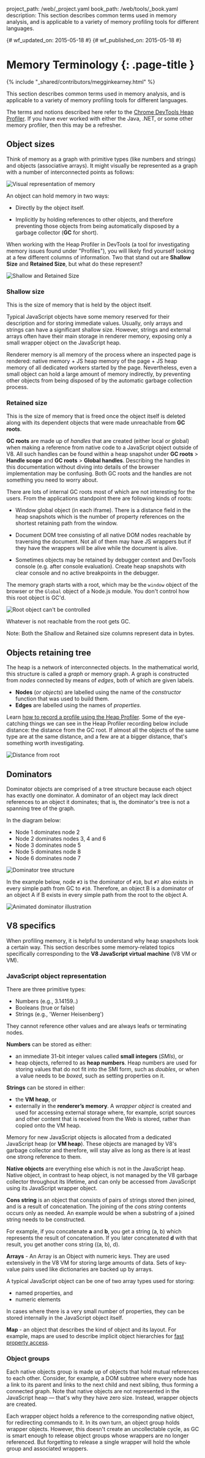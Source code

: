 project_path: /web/_project.yaml
book_path: /web/tools/_book.yaml
description: This section describes common terms used in memory analysis, and is applicable to a variety of memory profiling tools for different languages.

{# wf_updated_on: 2015-05-18 #}
{# wf_published_on: 2015-05-18 #}

# Memory Terminology {: .page-title }

{% include "_shared/contributors/megginkearney.html" %}

This section describes common terms used in memory analysis, and is applicable to a variety of memory profiling tools for different languages.

The terms and notions described here refer to the
[Chrome DevTools Heap Profiler](/web/tools/chrome-devtools/profile/memory-problems/heap-snapshots).
If you have ever worked with either the Java, .NET, or some other memory profiler, then this may be a refresher.


## Object sizes

Think of memory as a graph with primitive types (like numbers and strings) and objects (associative arrays). It might visually be represented as a graph with a number of interconnected points as follows:

![Visual representation of memory](imgs/thinkgraph.png)

An object can hold memory in two ways:

* Directly by the object itself.

* Implicitly by holding references to other objects, and therefore preventing those objects from being automatically disposed by a garbage collector (**GC** for short).

When working with the Heap Profiler in DevTools (a tool for investigating memory issues found under "Profiles"), you will likely find yourself looking at a few different columns of information. Two that stand out are <strong>Shallow Size</strong> and <strong>Retained Size</strong>, but what do these represent?

![Shallow and Retained Size](imgs/shallow-retained.png)

### Shallow size

This is the size of memory that is held by the object itself.

Typical JavaScript objects have some memory reserved for their description and for storing immediate values. Usually, only arrays and strings can have a significant shallow size. However, strings and external arrays often have their main storage in renderer memory, exposing only a small wrapper object on the JavaScript heap.

Renderer memory is all memory of the process where an inspected page is rendered: native memory + JS heap memory of the page + JS heap memory of all dedicated workers started by the page. Nevertheless, even a small object can hold a large amount of memory indirectly, by preventing other objects from being disposed of by the automatic garbage collection process.

### Retained size

This is the size of memory that is freed once the object itself is deleted along with its dependent objects that were made unreachable from **GC roots**.

**GC roots** are made up of *handles* that are created (either local or global) when making a reference from native code to a JavaScript object outside of V8. All such handles can be found within a heap snapshot under **GC roots** > **Handle scope** and **GC roots** > **Global handles**. Describing the handles in this documentation without diving into details of the browser implementation may be confusing. Both GC roots and the handles are not something you need to worry about.

There are lots of internal GC roots most of which are not interesting for the users. From the applications standpoint there are following kinds of roots:

* Window global object (in each iframe). There is a distance field in the heap snapshots which is the number of property references on the shortest retaining path from the window.

* Document DOM tree consisting of all native DOM nodes reachable by traversing the document. Not all of them may have JS wrappers but if they have the wrappers will be alive while the document is alive.

* Sometimes objects may be retained by debugger context and DevTools console (e.g. after console evaluation). Create heap snapshots with clear console and no active breakpoints in the debugger.

The memory graph starts with a root, which may be the `window` object of the browser or the `Global` object of a Node.js module. You don't control how this root object is GC'd.

![Root object can't be controlled](imgs/dontcontrol.png)

Whatever is not reachable from the root gets GC.

<!-- TODO: Verify note type! -->
Note: Both the Shallow and Retained size columns represent data in bytes.

## Objects retaining tree

The heap is a network of interconnected objects. In the mathematical world, this structure is called a *graph* or memory graph. A graph is constructed from *nodes* connected by means of *edges*, both of which are given labels.

* **Nodes** (*or objects*) are labelled using the name of the *constructor* function that was used to build them.
* **Edges** are labelled using the names of *properties*.

Learn [how to record a profile using the Heap Profiler](/web/tools/chrome-devtools/profile/memory-problems/heap-snapshots).
Some of the eye-catching things we can see
in the Heap Profiler recording below include distance:
the distance from the GC root.
If almost all the objects of the same type are at the same distance,
and a few are at a bigger distance, that's something worth investigating.

![Distance from root](imgs/root.png)

## Dominators

Dominator objects are comprised of a tree structure because each object has exactly one dominator. A dominator of an object may lack direct references to an object it dominates; that is, the dominator's tree is not a spanning tree of the graph.

In the diagram below:

* Node 1 dominates node 2
* Node 2 dominates nodes 3, 4 and 6
* Node 3 dominates node 5
* Node 5 dominates node 8
* Node 6 dominates node 7

![Dominator tree structure](imgs/dominatorsspanning.png)

In the example below, node `#3` is the dominator of `#10`, but `#7` also exists in every simple path from GC to `#10`. Therefore, an object B is a dominator of an object A if B exists in every simple path from the root to the object A.

![Animated dominator illustration](imgs/dominators.gif)

## V8 specifics

When profiling memory, it is helpful to understand why heap snapshots look a certain way. This section describes some memory-related topics specifically corresponding to the **V8 JavaScript virtual machine** (V8 VM or VM).

### JavaScript object representation

There are three primitive types:

* Numbers (e.g., 3.14159..)
* Booleans (true or false)
* Strings (e.g., 'Werner Heisenberg')

They cannot reference other values and are always leafs or terminating nodes.

**Numbers** can be stored as either:

* an immediate 31-bit integer values called **small integers** (*SMIs*), or
* heap objects, referred to as **heap numbers**. Heap numbers are used for storing values that do not fit into the SMI form, such as *doubles*, or when a value needs to be *boxed*, such as setting properties on it.

**Strings** can be stored in either:

* the **VM heap**, or
* externally in the **renderer’s memory**. A *wrapper object* is created and used for accessing external storage where, for example, script sources and other content that is received from the Web is stored, rather than copied onto the VM heap.

Memory for new JavaScript objects is allocated from a dedicated JavaScript heap (or **VM heap**). These objects are managed by V8's garbage collector and therefore, will stay alive as long as there is at least one strong reference to them.

**Native objects** are everything else which is not in the JavaScript heap. Native object, in contrast to heap object, is not managed by the V8 garbage collector throughout its lifetime, and can only be accessed from JavaScript using its JavaScript wrapper object.

**Cons string** is an object that consists of pairs of strings stored then joined, and is a result of concatenation. The joining of the *cons string* contents occurs only as needed. An example would be when a substring of a joined string needs to be constructed.

For example, if you concatenate **a** and **b**, you get a string (a, b) which represents the result of concatenation. If you later concatenated **d** with that result, you get another cons string ((a, b), d).

**Arrays** - An Array is an Object with numeric keys. They are used extensively in the V8 VM for storing large amounts of data. Sets of key-value pairs used like dictionaries are backed up by arrays.

A typical JavaScript object can be one of two array types used for storing:

* named properties, and
* numeric elements

In cases where there is a very small number of properties, they can be stored internally in the JavaScript object itself.

**Map** - an object that describes the kind of object and its layout. For example, maps are used to describe implicit object hierarchies for [fast property access](https://developers.google.com/v8/design.html#prop_access).

### Object groups

Each native objects group is made up of objects that hold mutual references to each other. Consider, for example, a DOM subtree where every node has a link to its parent and links to the next child and next sibling, thus forming a connected graph. Note that native objects are not represented in the JavaScript heap — that's why they have zero size. Instead, wrapper objects are created.

Each wrapper object holds a reference to the corresponding native object, for redirecting commands to it. In its own turn, an object group holds wrapper objects. However, this doesn't create an uncollectable cycle, as GC is smart enough to release object groups whose wrappers are no longer referenced. But forgetting to release a single wrapper will hold the whole group and associated wrappers.


